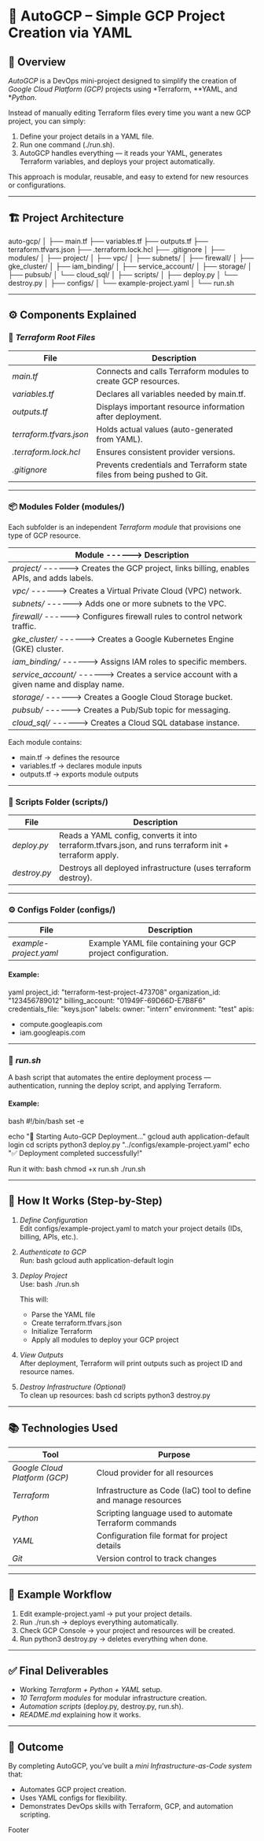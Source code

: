 # 🚀 AutoGCP – Simple GCP Project Creation via YAML  

## 🧩 Overview  
*AutoGCP* is a DevOps mini-project designed to simplify the creation of *Google Cloud Platform (GCP)* projects using *Terraform, **YAML, and **Python*.  

Instead of manually editing Terraform files every time you want a new GCP project, you can simply:
1. Define your project details in a YAML file.  
2. Run one command (./run.sh).  
3. AutoGCP handles everything — it reads your YAML, generates Terraform variables, and deploys your project automatically.  

This approach is modular, reusable, and easy to extend for new resources or configurations.  

---

## 🏗 Project Architecture  


auto-gcp/
│
├── main.tf
├── variables.tf
├── outputs.tf
├── terraform.tfvars.json
├── .terraform.lock.hcl
├── .gitignore
│
├── modules/
│   ├── project/
│   ├── vpc/
│   ├── subnets/
│   ├── firewall/
│   ├── gke_cluster/
│   ├── iam_binding/
│   ├── service_account/
│   ├── storage/
│   ├── pubsub/
│   └── cloud_sql/
│
├── scripts/
│   ├── deploy.py
│   └── destroy.py
│
├── configs/
│   └── example-project.yaml
│
└── run.sh


---

## ⚙ Components Explained  

### 🧱 *Terraform Root Files*
| File | Description |
|------|--------------|
| *main.tf* | Connects and calls Terraform modules to create GCP resources. |
| *variables.tf* | Declares all variables needed by main.tf. |
| *outputs.tf* | Displays important resource information after deployment. |
| *terraform.tfvars.json* | Holds actual values (auto-generated from YAML). |
| *.terraform.lock.hcl* | Ensures consistent provider versions. |
| *.gitignore* | Prevents credentials and Terraform state files from being pushed to Git. |

---

### 📦 **Modules Folder (modules/)**
Each subfolder is an independent *Terraform module* that provisions one type of GCP resource.

| Module  ------>  Description |
|------------------------|
| *project/*  ------>  Creates the GCP project, links billing, enables APIs, and adds labels. |
| *vpc/*  ------>  Creates a Virtual Private Cloud (VPC) network. |
| *subnets/*  ------>  Adds one or more subnets to the VPC. |
| *firewall/*  ------>  Configures firewall rules to control network traffic. |
| *gke_cluster/*  ------>  Creates a Google Kubernetes Engine (GKE) cluster. |
| *iam_binding/*  ------> Assigns IAM roles to specific members. |
| *service_account/*  ------>  Creates a service account with a given name and display name. |
| *storage/*  ------>  Creates a Google Cloud Storage bucket. |
| *pubsub/*  ------>  Creates a Pub/Sub topic for messaging. |
| *cloud_sql/* ------> Creates a Cloud SQL database instance. |

Each module contains:
- main.tf → defines the resource  
- variables.tf → declares module inputs  
- outputs.tf → exports module outputs  

---

### 🐍 **Scripts Folder (scripts/)**

| File | Description |
|------|--------------|
| *deploy.py* | Reads a YAML config, converts it into terraform.tfvars.json, and runs terraform init + terraform apply. |
| *destroy.py* | Destroys all deployed infrastructure (uses terraform destroy). |

---

### ⚙ **Configs Folder (configs/)**

| File | Description |
|------|--------------|
| *example-project.yaml* | Example YAML file containing your GCP project configuration. |

#### Example:
yaml
project_id: "terraform-test-project-473708"
organization_id: "123456789012"
billing_account: "01949F-69D66D-E7B8F6"
credentials_file: "keys.json"
labels:
  owner: "intern"
  environment: "test"
apis:
  - compute.googleapis.com
  - iam.googleapis.com

---
### 🧠 *run.sh*
A bash script that automates the entire deployment process — authentication, running the deploy script, and applying Terraform.
#### Example:
bash
#!/bin/bash
set -e

echo "🚀 Starting Auto-GCP Deployment..."
gcloud auth application-default login
cd scripts
python3 deploy.py "../configs/example-project.yaml"
echo "✅ Deployment completed successfully!"


Run it with:
bash
chmod +x run.sh
./run.sh


---

## 🚀 How It Works (Step-by-Step)

1. *Define Configuration*  
   Edit configs/example-project.yaml to match your project details (IDs, billing, APIs, etc.).

2. *Authenticate to GCP*  
   Run:
   bash
   gcloud auth application-default login
   

3. *Deploy Project*  
   Use:
   bash
   ./run.sh
   
   This will:
   - Parse the YAML file  
   - Create terraform.tfvars.json  
   - Initialize Terraform  
   - Apply all modules to deploy your GCP project  

4. *View Outputs*  
   After deployment, Terraform will print outputs such as project ID and resource names.

5. *Destroy Infrastructure (Optional)*  
   To clean up resources:
   bash
   cd scripts
   python3 destroy.py
   

---

## 📚 Technologies Used

| Tool | Purpose |
|------|----------|
| *Google Cloud Platform (GCP)* | Cloud provider for all resources |
| *Terraform* | Infrastructure as Code (IaC) tool to define and manage resources |
| *Python* | Scripting language used to automate Terraform commands |
| *YAML* | Configuration file format for project details |
| *Git* | Version control to track changes |

---

## 🧩 Example Workflow

1. Edit example-project.yaml → put your project details.  
2. Run ./run.sh → deploys everything automatically.  
3. Check GCP Console → your project and resources will be created.  
4. Run python3 destroy.py → deletes everything when done.

---


## ✅ Final Deliverables

- Working *Terraform + Python + YAML* setup.  
- *10 Terraform modules* for modular infrastructure creation.  
- *Automation scripts* (deploy.py, destroy.py, run.sh).  
- *README.md* explaining how it works.  

---

## 🏁 Outcome

By completing AutoGCP, you’ve built a *mini Infrastructure-as-Code system* that:
- Automates GCP project creation.
- Uses YAML configs for flexibility.
- Demonstrates DevOps skills with Terraform, GCP, and automation scripting.  


Footer